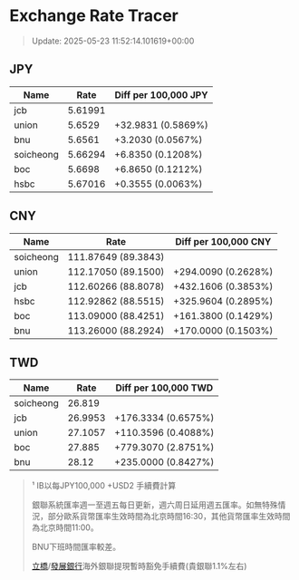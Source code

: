 # Exchange Rate Tracer

> Update: 2025-05-23 11:52:14.101619+00:00

## JPY

| Name      |    Rate | Diff per 100,000 JPY   |
|-----------|---------|------------------------|
| jcb       | 5.61991 |                        |
| union     | 5.6529  | +32.9831 (0.5869%)     |
| bnu       | 5.6561  | +3.2030 (0.0567%)      |
| soicheong | 5.66294 | +6.8350 (0.1208%)      |
| boc       | 5.6698  | +6.8650 (0.1212%)      |
| hsbc      | 5.67016 | +0.3555 (0.0063%)      |

## CNY

| Name      | Rate                | Diff per 100,000 CNY   |
|-----------|---------------------|------------------------|
| soicheong | 111.87649	(89.3843) |                        |
| union     | 112.17050	(89.1500) | +294.0090 (0.2628%)    |
| jcb       | 112.60266	(88.8078) | +432.1606 (0.3853%)    |
| hsbc      | 112.92862	(88.5515) | +325.9604 (0.2895%)    |
| boc       | 113.09000	(88.4251) | +161.3800 (0.1429%)    |
| bnu       | 113.26000	(88.2924) | +170.0000 (0.1503%)    |

## TWD

| Name      |    Rate | Diff per 100,000 TWD   |
|-----------|---------|------------------------|
| soicheong | 26.819  |                        |
| jcb       | 26.9953 | +176.3334 (0.6575%)    |
| union     | 27.1057 | +110.3596 (0.4088%)    |
| boc       | 27.885  | +779.3070 (2.8751%)    |
| bnu       | 28.12   | +235.0000 (0.8427%)    |


> ¹ IB以每JPY100,000 +USD2 手續費計算
>
> 銀聯系統匯率週一至週五每日更新，週六周日延用週五匯率。如無特殊情況，部分歐系貨幣匯率生效時間為北京時間16:30，其他貨幣匯率生效時間為北京時間11:00。
>
> BNU下班時間匯率較差。
>
> [立橋](https://www.wlbank.com.mo/uploads/ueditor/file/20181211/1544536513900230.pdf)/[發展銀行](https://www.mdb.com.mo/Service_Charges_20230728.pdf)海外銀聯提現暫時豁免手續費(貴銀聯1.1%左右)

